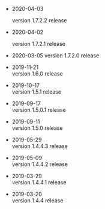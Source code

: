 
* 2020-04-03

  version 1.7.2.2 release 

* 2020-04-02

  version 1.7.2.1 release 

* 2020-03-05
version 1.7.2.0 release 

* 2019-11-21  
version 1.6.0 release  

* 2019-10-17  
version 1.5.1 release     
  
* 2019-09-17  
version 1.5.0.1 release   
  
* 2019-09-11  
version 1.5.0 release   
  
* 2019-05-29  
version 1.4.4.3 release  
  
* 2019-05-09  
version 1.4.4.2 release   
  
* 2019-03-29  
version 1.4.4.1 release    
  
* 2019-03-20  
version 1.4.4 release        
